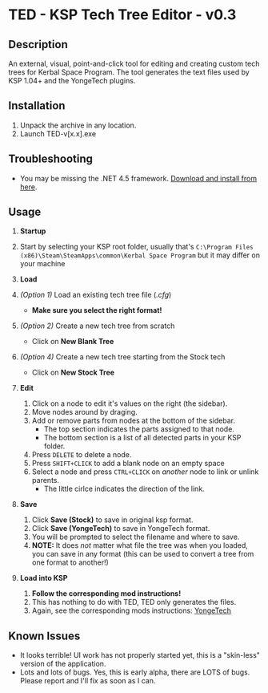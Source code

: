 TED - KSP Tech Tree Editor - v0.3
=================

Description
-----
An external, visual, point-and-click tool for editing and creating custom tech trees for Kerbal Space Program. The tool generates the text files used by KSP 1.04+ and the YongeTech plugins.

Installation
-----
1. Unpack the archive in any location.
2. Launch TED-v[x.x].exe

Troubleshooting
-----
- You may be missing the .NET 4.5 framework. [Download and install from here](http://www.microsoft.com/en-us/download/confirmation.aspx?id=42643).

Usage
-----

1. **Startup**
  1. Start by selecting your KSP root folder, usually that's `C:\Program Files (x86)\Steam\SteamApps\common\Kerbal Space Program` but it may differ on your machine
2. **Load**
  2. *(Option 1)* Load an existing tech tree file (*.cfg*)
     - **Make sure you select the right format!**
  3. *(Option 2)* Create a new tech tree from scratch
     - Click on **New Blank Tree**
  4. *(Option 4)* Create a new tech tree starting from the Stock tech
     - Click on **New Stock Tree**

3. **Edit**
   1. Click on a node to edit it's values on the right (the sidebar).
   2. Move nodes around by draging.
   2. Add or remove parts from nodes at the bottom of the sidebar.
      * The top section indicates the parts assigned to that node.
      * The bottom section is a list of all detected parts in your KSP folder.
   3. Press `DELETE` to delete a node.
   4. Press `SHIFT+CLICK` to add a blank node on an empty space
   5. Select a node and press `CTRL+CLICK` on *another* node to link or unlink parents.
      - The little cirlce indicates the direction of the link.

4. **Save**
   1. Click **Save (Stock)** to save in original ksp format.
   2. Click **Save (YongeTech)** to save in YongeTech format.
   3. You will be prompted to select the filename and where to save.
   4. **NOTE:** It does *not* matter what file the tree was when you loaded, you can save in any format (this can be used to convert a tree from one format to another!)

5. **Load into KSP**
   1. **Follow the corresponding mod instructions!**
   2. This has nothing to do with TED, TED only generates the files.
   3. Again, see the corresponding mods instructions: [YongeTech](http://forum.kerbalspaceprogram.com/threads/125338-1-0-4-YongeTech-Tech-Trees-Plugin-(v1-3))
   
Known Issues
-----

- It looks terrible! UI work has not properly started yet, this is a "skin-less" version of the application.
- Lots and lots of bugs. Yes, this is early alpha, there are LOTS of bugs. Please report and I'll fix as soon as I can.

